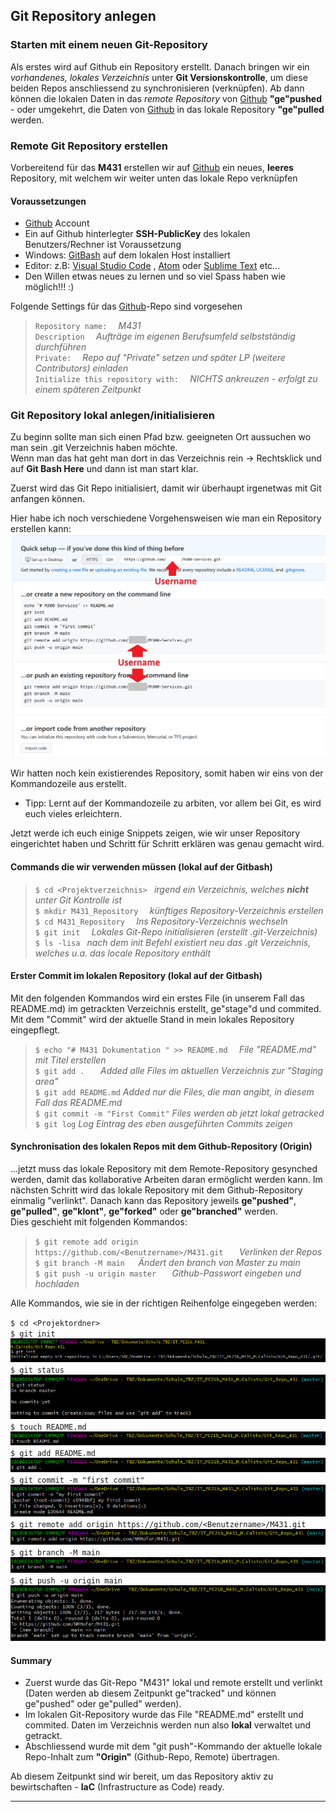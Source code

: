## Git Repository anlegen

### Starten mit einem neuen Git-Repository 

Als erstes wird auf Github ein Repository erstellt. Danach bringen wir ein *vorhandenes, lokales Verzeichnis* unter **Git Versionskontrolle**, um diese beiden Repos anschliessend zu synchronisieren (verknüpfen). Ab dann können die lokalen Daten in das *remote Repository*  von [Github](https://github.com/) **"ge"pushed** - oder umgekehrt, die Daten von [Github](https://github.com/) in das lokale Repository **"ge"pulled** werden.

### Remote Git Repository erstellen

Vorbereitend für das **M431** erstellen wir auf [Github](https://github.com/) ein neues, **leeres** Repository, mit welchem wir weiter unten das lokale Repo verknüpfen

#### Voraussetzungen
  - [Github](https://github.com/) Account <br>
  - Ein auf Github hinterlegter **SSH-PublicKey** des lokalen Benutzers/Rechner ist Voraussetzung <br>
  - Windows: [GitBash](https://git-scm.com/downloads) auf dem lokalen Host installiert <br>
  - Editor: z.B: [Visual Studio Code](https://code.visualstudio.com/) , [Atom](https://atom.io/) oder [Sublime Text](https://www.sublimetext.com/) etc... <br>
  - Den Willen etwas neues zu lernen und so viel Spass haben wie möglich!!! :)

Folgende Settings für das [Github](https://github.com/)-Repo sind vorgesehen

> `Repository name:  ` _M431_<br>
> `Description  ` _Aufträge im eigenen Berufsumfeld selbstständig durchführen_ <br>
> `Private:  ` _Repo auf "Private" setzen und später LP (weitere Contributors) einladen_<br>
> `Initialize this repository with:  ` _NICHTS ankreuzen - erfolgt zu einem späteren Zeitpunkt_ <br>

### Git Repository lokal anlegen/initialisieren

Zu beginn sollte man sich einen Pfad bzw. geeigneten Ort aussuchen wo man sein .git Verzeichnis haben möchte. <br>
Wenn man das hat geht man dort in das Verzeichnis rein -> Rechtsklick und auf **Git Bash Here** und dann ist man start klar.

Zuerst wird das Git Repo initialisiert, damit wir überhaupt irgenetwas mit Git anfangen können.

Hier habe ich noch verschiedene Vorgehensweisen wie man ein Repository erstellen kann:
![Repository lokal einrichten](images/Github-Repo_lokal_erstellen.PNG) <br>

Wir hatten noch kein existierendes Repository, somit haben wir eins von der Kommandozeile aus erstellt.
- Tipp: Lernt auf der Kommandozeile zu arbiten, vor allem bei Git, es wird euch vieles erleichtern.

Jetzt werde ich euch einige Snippets zeigen, wie wir unser Repository eingerichtet haben und Schritt für Schritt erklären was genau gemacht wird.


#### Commands die wir verwenden müssen (lokal auf der Gitbash)

> `$ cd <Projektverzeichnis> ` _irgend ein Verzeichnis, welches **nicht** unter Git Kontrolle ist_<br>
> `$ mkdir M431_Repository  ` _künftiges Repository-Verzeichnis erstellen_ <br>
> `$ cd M431_Repository  ` _Ins Repository-Verzeichnis wechseln_ <br>
> `$ git init  ` _Lokales Git-Repo initialisieren (erstellt .git-Verzeichnis)_ <br>
> `$ ls -lisa ` _nach dem *init* Befehl existiert neu das .git Verzeichnis, welches u.a. das locale Repository enthält_


#### Erster Commit im lokalen Repository (lokal auf der Gitbash)
Mit den folgenden Kommandos wird ein erstes File (in unserem Fall das README.md) im getrackten Verzeichnis erstellt, ge"stage"d und commited. Mit dem "Commit" wird der aktuelle Stand in mein lokales Repository eingepflegt. 

> `$ echo "# M431 Dokumentation " >> README.md  ` _File "README.md" mit Titel erstellen_ <br>
> `$ git add .   ` _Added alle Files im aktuellen Verzeichnis zur "Staging area"_ <br>
> `$ git add README.md` _Added nur die Files, die man angibt, in diesem Fall das README.md_ <br>
> `$ git commit -m "First Commit"` _Files werden ab jetzt lokal getracked_ <br>
> `$ git log` _Log Eintrag des eben ausgeführten Commits zeigen_ <br>

#### Synchronisation des lokalen Repos mit dem Github-Repository (Origin)
...jetzt muss das lokale Repository mit dem Remote-Repository gesynched werden, damit das kollaborative Arbeiten daran ermöglicht werden kann. Im nächsten Schritt wird das lokale Repository mit dem Github-Repository einmalig "verlinkt". Danach kann das Repository jeweils **ge"pushed"**, **ge"pulled"**, **ge"klont"**, **ge"forked"** oder **ge"branched"** werden. <br>
Dies geschieht mit folgenden Kommandos:

> `$ git remote add origin https://github.com/<Benutzername>/M431.git   ` _Verlinken der Repos_ <br>
> `$ git branch -M main   `_Ändert den branch von Master zu main_ <br>
> `$ git push -u origin master   ` _Github-Passwort eingeben und hochladen_ <br>


Alle Kommandos, wie sie in der richtigen Reihenfolge eingegeben werden:


`$ cd <Projektordner>` <br>
`$ git init` <br>
![Repository initialisieren](images/Git_init.PNG) <br>
`$ git status` <br>
![Status überprüfen](images/Git_status.PNG) <br>
`$ touch README.md` <br>
![Erstes File erstellen --> README](images/touch_README.PNG) <br>
`$ git add README.md` <br>
![Alle files für den Commit stagen](images/Git_add.PNG) <br>
`$ git commit -m "first commit"` <br>
![Git commit](images/Git_commit.PNG) <br>
`$ git remote add origin https://github.com/<Benutzername>/M431.git` <br>
![Zum remote Repo hinzufügen](images/Git_add_remote_Repo.PNG) <br>
`$ git branch -M main` <br>
![Ändern von Master auf Main](images/Git_branch.PNG) <br>
`$ git push -u origin main` <br>
![pushed alles in (origin) Repo](images/Git_push.PNG)

#### Summary
- Zuerst wurde das Git-Repo "M431" lokal und remote erstellt und verlinkt (Daten werden ab diesem Zeitpunkt ge"tracked" und können ge"pushed" oder ge"pulled" werden). 
- Im lokalen Git-Repository wurde das File "README.md" erstellt und commited. Daten im Verzeichnis werden nun also **lokal** verwaltet und getrackt.
- Abschliessend wurde mit dem "git push"-Kommando der aktuelle lokale Repo-Inhalt zum **"Origin"** (Github-Repo, Remote) übertragen.  

Ab diesem Zeitpunkt sind wir bereit, um das Repository aktiv zu bewirtschaften - **IaC** (Infrastructure as Code) ready.

---
